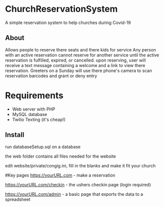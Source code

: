 # ChurchReservationSystem
A simple reservation system to help churches during Covid-19

## About
Allows people to reserve there seats and there kids for service
Any person with an active reservation cannot reserve for another service until the active reservation is fulfilled, expired, or cancelled.
upon reserving, user will receive a text message containing a welcome and a link to view there reservation.
Greeters on a Sunday will use there phone's camera to scan reservation barcodes and grant or deny entry

# Requirements

- Web server with PHP
- MySQL database
- Twilio Texting (it's cheap!)


## Install
run databaseSetup.sql on a database

the web folder contains all files needed for the website

edit website/private/congig.ini, fill in the blanks and make it fit your church

#Key pages
https://yourURL.com - make a reservation

https://yourURL.com/checkin - the ushers checkin page (login required)

https://yourURL.com/admin - a basic page that exports the data to a spreadsheet
